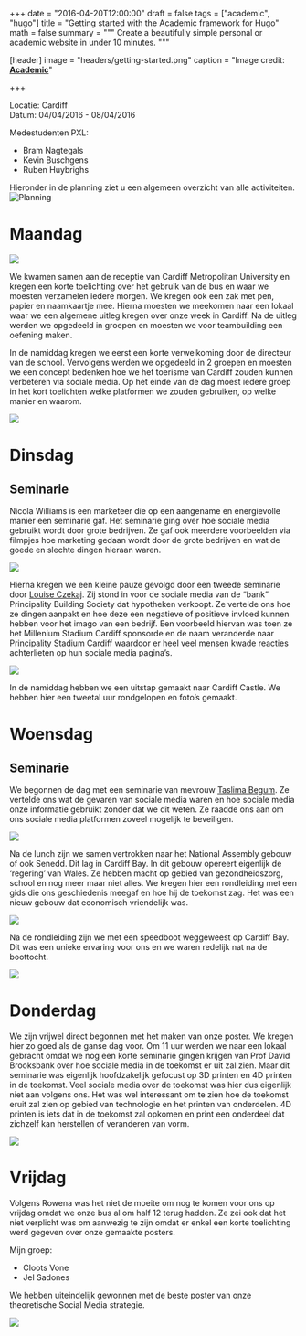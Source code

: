 +++
date = "2016-04-20T12:00:00"
draft = false
tags = ["academic", "hugo"]
title = "Getting started with the Academic framework for Hugo"
math = false
summary = """
Create a beautifully simple personal or academic website in under 10 minutes.
"""

[header]
image = "headers/getting-started.png"
caption = "Image credit: [**Academic**](https://github.com/gcushen/hugo-academic/)"

+++

Locatie: Cardiff  
Datum: 04/04/2016 - 08/04/2016

Medestudenten PXL:

- Bram Nagtegals
- Kevin Buschgens
- Ruben Huybrighs

Hieronder in de planning ziet u een algemeen overzicht van alle activiteiten.
![Planning](../../img/cardiff/cardiff-timetable.jpg)

# Maandag

![](../../img/cardiff/inkom.jpg)

We kwamen samen aan de receptie van Cardiff Metropolitan University en kregen een korte toelichting over het gebruik van de bus en waar we moesten verzamelen iedere morgen. We kregen ook een zak met pen, papier en naamkaartje mee. Hierna moesten we meekomen naar een lokaal waar we een algemene uitleg kregen over onze week in Cardiff. Na de uitleg werden we opgedeeld in groepen en moesten we voor teambuilding een oefening maken.

In de namiddag kregen we eerst een korte verwelkoming door de directeur van de school. Vervolgens werden we opgedeeld in 2 groepen en moesten we een concept bedenken hoe we het toerisme van Cardiff zouden kunnen verbeteren via sociale media. Op het einde van de dag moest iedere groep in het kort toelichten welke platformen we zouden gebruiken, op welke manier en waarom.

![](../../img/cardiff/schooldirecteur.png)




# Dinsdag
## Seminarie
Nicola Williams is een marketeer die op een aangename en energievolle manier een seminarie gaf. Het seminarie ging over hoe sociale media gebruikt wordt door grote bedrijven. Ze gaf ook meerdere voorbeelden via filmpjes hoe marketing gedaan wordt door de grote bedrijven en wat de goede en slechte dingen hieraan waren.

![](../../img/cardiff/nicola-williams.png)

Hierna kregen we een kleine pauze gevolgd door een tweede seminarie door [Louise Czekaj](http://ignite.wales/speakers/louise-czekaj/). Zij stond in voor de sociale media van de “bank” Principality Building Society dat hypotheken verkoopt. Ze vertelde ons hoe ze dingen aanpakt en hoe deze een negatieve of positieve invloed kunnen hebben voor het imago van een bedrijf. Een voorbeeld hiervan was toen ze het Millenium Stadium Cardiff sponsorde en de naam veranderde naar Principality Stadium Cardiff waardoor er heel veel mensen kwade reacties achterlieten op hun sociale media pagina’s.

![](../../img/cardiff/louise-czekaj.png)


In de namiddag hebben we een uitstap gemaakt naar Cardiff Castle. We hebben hier een tweetal uur rondgelopen en foto’s gemaakt.

# Woensdag
## Seminarie
We begonnen de dag met een seminarie van mevrouw [Taslima Begum](http://www.cardiffmet.ac.uk/management/staff/Pages/Dr-Taslima-Begum.aspx). Ze vertelde ons wat de gevaren van sociale media waren en hoe sociale media onze informatie gebruikt zonder dat we dit weten. Ze raadde ons aan om ons sociale media platformen zoveel mogelijk te beveiligen.

![](../../img/cardiff/taslima-begum.png)

Na de lunch zijn we samen vertrokken naar het National Assembly gebouw of ook Senedd. Dit lag in Cardiff Bay. In dit gebouw opereert eigenlijk de ‘regering’ van Wales. Ze hebben macht op gebied van gezondheidszorg, school en nog meer maar niet alles. We kregen hier een rondleiding met een gids die ons geschiedenis meegaf en hoe hij de toekomst zag. Het was een nieuw gebouw dat economisch vriendelijk was.

![](../../img/cardiff/senedd.png)

Na de rondleiding zijn we met een speedboot weggeweest op Cardiff Bay. Dit was een unieke ervaring voor ons en we waren redelijk nat na de boottocht.

![](../../img/cardiff/sea-safari.png)


# Donderdag
We zijn vrijwel direct begonnen met het maken van onze poster. We kregen hier zo goed als de ganse dag voor. Om 11 uur werden we naar een lokaal gebracht omdat we nog een korte seminarie gingen krijgen van Prof David Brooksbank over hoe sociale media in de toekomst er uit zal zien. Maar dit seminarie was eigenlijk hoofdzakelijk gefocust op 3D printen en 4D printen in de toekomst. Veel sociale media over de toekomst was hier dus eigenlijk niet aan volgens ons. Het was wel interessant om te zien hoe de toekomst eruit zal zien op gebied van technologie en het printen van onderdelen. 4D printen is iets dat in de toekomst zal opkomen en print een onderdeel dat zichzelf kan herstellen of veranderen van vorm.

![](../../img/cardiff/david-brooksbank.png)

# Vrijdag
Volgens Rowena was het niet de moeite om nog te komen voor ons op vrijdag omdat we onze bus al om half 12 terug hadden. Ze zei ook dat het niet verplicht was om aanwezig te zijn omdat er enkel een korte toelichting werd gegeven over onze gemaakte posters.

Mijn groep:

- Cloots Vone
- Jel Sadones

We hebben uiteindelijk gewonnen met de beste poster van onze theoretische Social Media strategie.

![](../../img/cardiff/cardiff-poster.png)
